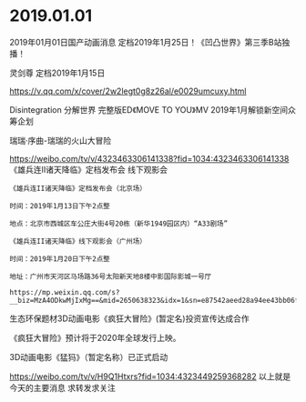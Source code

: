 # 2019.01.01

2019年01月01日国产动画消息
定档2019年1月25日！《凹凸世界》第三季B站独播！


灵剑尊 定档2019年1月15日

https://v.qq.com/x/cover/2w2legt0g8z26al/e0029umcuxy.html


 Disintegration 分解世界 完整版ED《MOVE TO YOU》MV
2019年1月解锁新空间众筹企划



瑞瑞·序曲-瑞瑞的火山大冒险

https://weibo.com/tv/v/4323463306141338?fid=1034:4323463306141338
《雄兵连II诸天降临》定档发布会 线下观影会

    《雄兵连II诸天降临》定档发布会（北京场）

    时间：2019年1月13日下午2点整

    地点：北京市西城区车公庄大街4号20栋（新华1949园区内）“A33剧场”

    《雄兵连II诸天降临》线下观影会（广州场）

    时间：2019年1月20日下午2点整

    地址：广州市天河区马场路36号太阳新天地8楼中影国际影城一号厅

    https://mp.weixin.qq.com/s?__biz=MzA4ODkwMjIxMg==&mid=2650638323&idx=1&sn=e87542aeed28a94ee43bb06fe1d521d3

生态环保题材3D动画电影《疯狂大冒险》(暂定名)投资宣传达成合作

《疯狂大冒险》预计将于2020年全球发行上映。


3D动画电影《猛犸》（暂定名称）已正式启动

https://weibo.com/tv/v/H9Q1Htxrs?fid=1034:4323449259368282
以上就是今天的主要消息
求转发求关注


